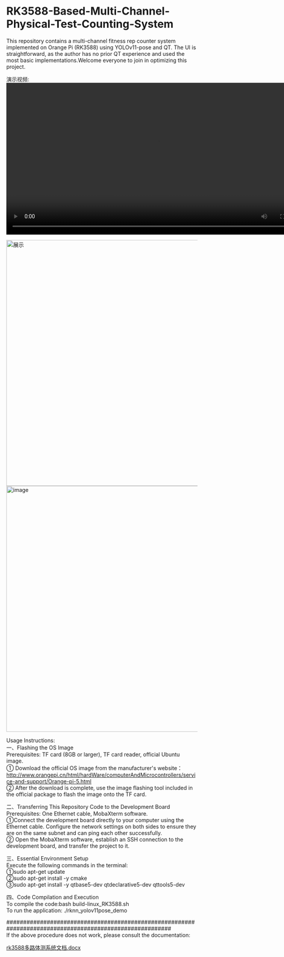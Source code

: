 # RK3588-Based-Multi-Channel-Physical-Test-Counting-System
This repository contains a multi-channel fitness rep counter system implemented on Orange Pi (RK3588) using YOLOv11-pose and QT. The UI is straightforward, as the author has no prior QT experience and used the most basic implementations.Welcome everyone to join in optimizing this project.



演示视频:  
<video src="https://github.com/user-attachments/assets/e71c0e9c-5271-4e9c-b2fb-d95266a63476" controls width="800">
  Your browser does not support the video tag.
</video>  







<img width="865" height="648" alt="展示" src="https://github.com/user-attachments/assets/07361ca2-8807-49b0-8b96-7c25d30a1d3f" />  


<img width="865" height="648" alt="image" src="https://github.com/user-attachments/assets/e7ebf89f-1819-4100-a079-b6bc3dcceeb7" />  





Usage Instructions:  
一、Flashing the OS Image  
Prerequisites: TF card (8GB or larger), TF card reader, official Ubuntu image.  
  ① Download the official OS image from the manufacturer's website：http://www.orangepi.cn/html/hardWare/computerAndMicrocontrollers/service-and-support/Orange-pi-5.html  
  ② After the download is complete, use the image flashing tool included in the official package to flash the image onto the TF card.  


二、Transferring This Repository Code to the Development Board  
Prerequisites: One Ethernet cable, MobaXterm software.  
    ①Connect the development board directly to your computer using the Ethernet cable. Configure the network settings on both sides to ensure they are on the same subnet and can ping each other successfully.  
    ② Open the MobaXterm software, establish an SSH connection to the development board, and transfer the project to it.  


三、Essential Environment Setup  
Execute the following commands in the terminal:  
①sudo apt-get update  
②sudo apt-get install -y cmake  
③sudo apt-get install -y qtbase5-dev qtdeclarative5-dev qttools5-dev  


四、Code Compilation and Execution  
  To compile the code:bash build-linux_RK3588.sh  
  To run the application: ./rknn_yolov11pose_demo  



#########################################################################################################  
If the above procedure does not work, please consult the documentation:  

[rk3588多路体测系统文档.docx](https://github.com/user-attachments/files/22723281/rk3588.docx)
